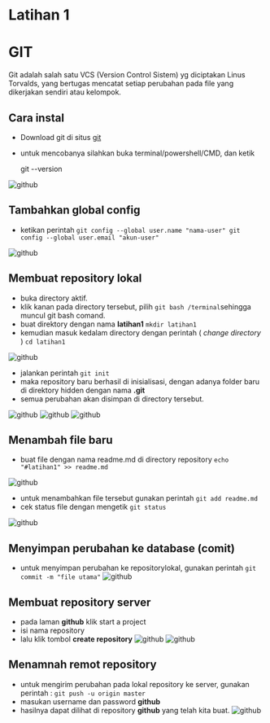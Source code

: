# Latihan 1
# GIT
Git adalah salah satu VCS (Version Control Sistem) yg diciptakan Linus Torvalds, yang bertugas mencatat setiap perubahan pada file yang dikerjakan sendiri atau kelompok.

## Cara instal
* Download git di situs [git](https://git-scm.com/)
* untuk mencobanya silahkan buka terminal/powershell/CMD, dan ketik

    git --version


![github](https://github.com/dicgar95/latihan-1/blob/master/git%20version.png)
## Tambahkan global config
* ketikan perintah 
`git config --global user.name "nama-user"
 git config --global user.email "akun-user"`

![github](https://github.com/dicgar95/latihan-1/blob/master/global%20config.png)

## Membuat repository lokal
* buka directory aktif.
* klik kanan pada directory tersebut, pilih `git bash /terminal`sehingga muncul git bash comand.
* buat direktory dengan nama **latihan1**
`mkdir latihan1`
* kemudian masuk kedalam directory dengan perintah ( *change directory* )
`cd latihan1`

![github](https://github.com/dicgar95/latihan-1/blob/master/membuat%20repo%20lokal.png)

* jalankan perintah `git init`
* maka repository baru berhasil di inisialisasi, dengan adanya folder baru di direktory hidden dengan nama **.git**
* semua perubahan akan disimpan di directory tersebut.

![github](https://github.com/dicgar95/latihan-1/blob/master/repo%20lokal%20berhasil.png)
![github](https://github.com/dicgar95/latihan-1/blob/master/inisialisaisi%20repo%20lokal.png)
![github](https://github.com/dicgar95/latihan-1/blob/master/repo%20berhasil%20di%20inisialisasi.png)

## Menambah file baru
* buat file dengan nama readme.md di directory repository 
`echo "#latihan1" >> readme.md`

![github](https://github.com/dicgar95/latihan-1/blob/master/menambah%20file%20baru%20pada%20repo.png)
* untuk menambahkan file tersebut gunakan perintah
`git add readme.md`
* cek status file dengan mengetik
 `git status`
 
![github](https://github.com/dicgar95/latihan-1/blob/master/menambahkan%20file%20baru%20ke%20repo.png)
 ## Menyimpan perubahan ke database (comit)
 * untuk menyimpan perubahan ke repositorylokal, gunakan perintah
  `git commit -m "file utama"`
  ![github](https://github.com/dicgar95/latihan-1/blob/master/penyimpan%20perubahan%20ke%20data%20base.png)
## Membuat repository server
* pada laman **github** klik start a project
* isi nama repository
* lalu klik tombol **create repository**
![github](https://github.com/dicgar95/latihan-1/blob/master/membuat%20repository%20server.png)
![github](https://github.com/dicgar95/latihan-1/blob/master/isi%20nama%20repo.png)



## Menamnah remot repository
* untuk mengirim perubahan pada lokal repository ke server, gunakan perintah : 
`git push -u origin master`
* masukan username dan password **github**
* hasilnya dapat dilihat di repository **github** yang telah kita buat. ![github](https://github.com/dicgar95/latihan-1/blob/master/hasil%20perubahan%20pada%20server%20repo.png)

